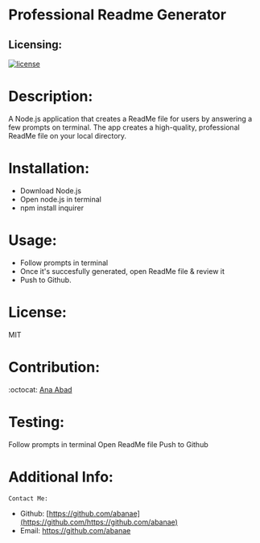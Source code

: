 # Professional Readme Generator

  ## Licensing:
  [![license](https://img.shields.io/badge/license-MIT-blue)](https://shields.io)
 


  # Description:

  A Node.js application that creates a ReadMe file for users by answering a few prompts on terminal. The app creates a high-quality, professional ReadMe file on your local directory.
  
  # Installation:
  - Download Node.js
  - Open node.js in terminal
  - npm install inquirer
  
  # Usage:
  
  - Follow prompts in terminal
  - Once it's succesfully generated, open ReadMe file & review it
  - Push to Github.
  
  # License:
  
  MIT
  
  # Contribution:
  
  :octocat: [Ana Abad](https://github.com/abanae)
  
  # Testing:
  
  Follow prompts in terminal
  Open ReadMe file
  Push to Github
  
  # Additional Info:
    Contact Me:
  - Github: [https://github.com/abanae](https://github.com/https://github.com/abanae)
  - Email: https://github.com/abanae 
  
